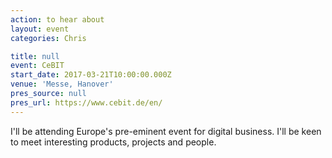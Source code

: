 ```yaml
---
action: to hear about
layout: event
categories: Chris

title: null
event: CeBIT
start_date: 2017-03-21T10:00:00.000Z
venue: 'Messe, Hanover'
pres_source: null
pres_url: https://www.cebit.de/en/
---
```


I'll be attending Europe's pre-eminent event for digital business. I'll be keen to meet interesting products, projects and people.
